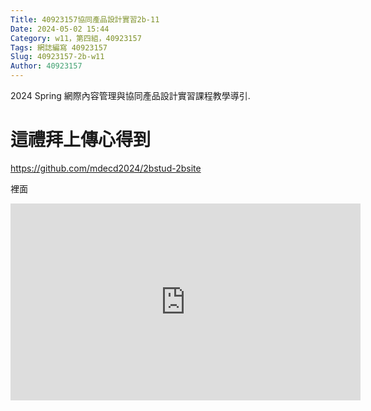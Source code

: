 ```yaml
---
Title: 40923157協同產品設計實習2b-11
Date: 2024-05-02 15:44 
Category: w11，第四組，40923157
Tags: 網誌編寫 40923157
Slug: 40923157-2b-w11
Author: 40923157 
---
```


2024 Spring 網際內容管理與協同產品設計實習課程教學導引.

<!-- PELICAN_END_SUMMARY -->
# 這禮拜上傳心得到

https://github.com/mdecd2024/2bstud-2bsite

裡面

<iframe width="560" height="315" src="https://www.youtube.com/embed/ryLJNYh0hnA?si=tuxa14AkHacqHaDU" title="YouTube video player" frameborder="0" allow="accelerometer; autoplay; clipboard-write; encrypted-media; gyroscope; picture-in-picture; web-share" referrerpolicy="strict-origin-when-cross-origin" allowfullscreen></iframe>